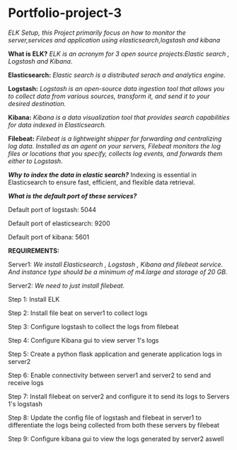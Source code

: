 # Portfolio-project-3
*ELK Setup, this Project primarily focus on how to monitor the server,services and application using elasticsearch,logstash and kibana*

**What is ELK?**
  *ELK is an acronym for 3 open source projects:Elastic search , Logstash and Kibana.*
  
**Elasticsearch:** 
  *Elastic search is a distributed serach and analytics engine.*
  
**Logstash:** 
  *Logstash is an open-source data ingestion tool that allows you to  collect data from various sources, transform it, and send it to your desired destination.*
  
**Kibana:**
  *Kibana is a data visualization tool that provides search capabilities for data indexed in Elasticsearch.*

**Filebeat:**
  *Filebeat is a lightweight shipper for forwarding and centralizing log data. Installed as an agent on your servers, Filebeat monitors the log files or locations that you   specify, collects log events, and forwards them either to Logstash.*

***Why to index the data in elastic search?***
Indexing is essential in Elasticsearch to ensure fast, efficient, and flexible data retrieval.

***What is the default port of these services?***

Default port of logstash: 5044

Default port of elasticsearch: 9200

Default port of kibana: 5601

**REQUIREMENTS:** 

Server1:
  *We install Elasticsearch , Logstash , Kibana and filebeat service. And instance type should be a minimum of m4.large and storage of 20 GB.*
  
Server2:
  *We need to just install filebeat.*

Step 1: Install ELK

Step 2: Install file beat on server1 to collect logs

Step 3: Configure logstash to collect the logs from filebeat

Step 4: Configure Kibana gui to view server 1's logs

Step 5: Create a python flask application and generate application logs in server2

Step 6: Enable connectivity between server1 and server2 to send and receive logs

Step 7: Install filebeat on server2 and configure it to send its logs to Servers 1's logstash

Step 8: Update the config file of logstash and filebeat in server1 to differentiate the logs being collected from both these servers by filebeat

Step 9: Configure kibana gui to view the logs generated by server2 aswell
  
